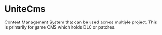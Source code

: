 # UniteCms
Content Management System that can be used across multiple project. This is primarily for game CMS which holds DLC or patches.
